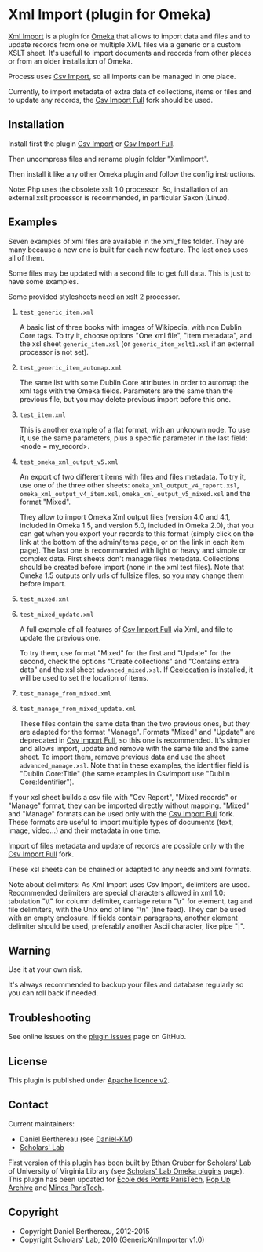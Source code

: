 Xml Import (plugin for Omeka)
=============================


[Xml Import] is a plugin for [Omeka] that allows to import data and files and to
update records from one or multiple XML files via a generic or a custom XSLT
sheet. It's usefull to import documents and records from other places or from an
older installation of Omeka.

Process uses [Csv Import], so all imports can be managed in one place.

Currently, to import metadata of extra data of collections, items or files and
to update any records, the [Csv Import Full] fork should be used.


Installation
------------

Install first the plugin [Csv Import] or [Csv Import Full].

Then uncompress files and rename plugin folder "XmlImport".

Then install it like any other Omeka plugin and follow the config instructions.

Note:
Php uses the obsolete xslt 1.0 processor. So, installation of an external xslt
processor is recommended, in particular Saxon (Linux).


Examples
--------

Seven examples of xml files are available in the xml_files folder. They are
many because a new one is built for each new feature. The last ones uses all of
them.

Some files may be updated with a second file to get full data. This is just to
have some examples.

Some provided stylesheets need an xslt 2 processor.

1. `test_generic_item.xml`

    A basic list of three books with images of Wikipedia, with non Dublin Core
    tags. To try it, choose options "One xml file", "Item metadata", and the xsl
    sheet `generic_item.xsl` (or `generic_item_xslt1.xsl` if an external
    processor is not set).

2. `test_generic_item_automap.xml`

    The same list with some Dublin Core attributes in order to automap the xml
    tags with the Omeka fields. Parameters are the same than the previous file,
    but you may delete previous import before this one.

3. `test_item.xml`

    This is another example of a flat format, with an unknown node. To use it,
    use the same parameters, plus a specific parameter in the last field:
    <node = my_record>.

4. `test_omeka_xml_output_v5.xml`

    An export of two different items with files and files metadata. To try it,
    use one of the three other sheets: `omeka_xml_output_v4_report.xsl`,
    `omeka_xml_output_v4_item.xsl`, `omeka_xml_output_v5_mixed.xsl` and the
    format "Mixed".

    They allow to import Omeka Xml output files (version 4.0 and 4.1, included
    in Omeka 1.5, and version 5.0, included in Omeka 2.0), that you can get
    when you export your records to this format (simply click on the link at
    the bottom of the admin/items page, or on the link in each item page). The
    last one is recommanded with light or heavy and simple or complex data.
    First sheets don't manage files metadata. Collections should be created
    before import (none in the xml test files). Note that Omeka 1.5 outputs only
    urls of fullsize files, so you may change them before import.

5. `test_mixed.xml`

6. `test_mixed_update.xml`

    A full example of all features of [Csv Import Full] via Xml, and file to
    update the previous one.

    To try them, use format "Mixed" for the first and "Update" for the second,
    check the options "Create collections" and "Contains extra data" and the xsl
    sheet `advanced_mixed.xsl`. If [Geolocation] is installed, it will be used
    to set the location of items.

7. `test_manage_from_mixed.xml`

8. `test_manage_from_mixed_update.xml`

    These files contain the same data than the two previous ones, but they are
    adapted for the format "Manage". Formats "Mixed" and "Update" are deprecated
    in [Csv Import Full], so this one is recommended. It's simpler and allows
    import, update and remove with the same file and the same sheet. To import
    them, remove previous data and use the sheet `advanced_manage.xsl`.
    Note that in these examples, the identifier field is "Dublin Core:Title"
    (the same examples in CsvImport use "Dublin Core:Identifier").

If your xsl sheet builds a csv file with "Csv Report", "Mixed records" or
"Manage" format, they can be  imported directly without mapping. "Mixed" and
"Manage" formats can be used only with the [Csv Import Full] fork. These formats
are useful to import multiple types of documents (text, image, video...) and
their metadata in one time.

Import of files metadata and update of records are possible only with the
[Csv Import Full] fork.

These xsl sheets can be chained or adapted to any needs and xml formats.

Note about delimiters:
As Xml Import uses Csv Import, delimiters are used. Recommended delimiters are
special characters allowed in xml 1.0: tabulation "\t" for column delimiter,
carriage return "\r"  for element, tag and file delimiters, with the Unix end
of line "\n" (line feed). They can be used with an empty enclosure.
If fields contain paragraphs, another element delimiter should be used,
preferably another Ascii character, like pipe "|".


Warning
-------

Use it at your own risk.

It's always recommended to backup your files and database regularly so you can
roll back if needed.


Troubleshooting
---------------

See online issues on the [plugin issues] page on GitHub.


License
-------

This plugin is published under [Apache licence v2].


Contact
-------

Current maintainers:

* Daniel Berthereau (see [Daniel-KM])
* [Scholars' Lab]

First version of this plugin has been built by [Ethan Gruber] for [Scholars' Lab]
of University of Virginia Library (see [Scholars' Lab Omeka plugins] page).
This plugin has been updated for [École des Ponts ParisTech], [Pop Up Archive]
and [Mines ParisTech].


Copyright
---------

* Copyright Daniel Berthereau, 2012-2015
* Copyright Scholars' Lab, 2010 (GenericXmlImporter v1.0)


[Xml Import]: https://github.com/Daniel-KM/XmlImport
[Omeka]: https://omeka.org
[Csv Import]: https://github.com/omeka/plugin-CsvImport
[Csv Import Full]: https://github.com/Daniel-KM/CsvImport
[Geolocation]: https://omeka.org/add-ons/plugins/geolocation
[plugin issues]: https://github.com/Daniel-KM/XmlImport/issues
[Apache licence v2]: https://www.apache.org/licenses/LICENSE-2.0.html
[Daniel-KM]: https://github.com/Daniel-KM "Daniel Berthereau"
[Ethan Gruber]: mailto:ewg4x@virginia.edu
[Scholars' Lab]: https://github.com/scholarslab
[Scholars' Lab Omeka plugins]: http://www.scholarslab.org/research/omeka-plugins/
[École des Ponts ParisTech]: http://bibliotheque.enpc.fr
[Pop Up Archive]: http://popuparchive.org/
[Mines ParisTech]: http://bib.mines-paristech.fr
